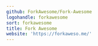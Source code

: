 ```yaml
---
github: ForkAwesome/Fork-Awesome
logohandle: forkawesome
sort: forkawesome
title: Fork Awesome
website: 'https://forkaweso.me/'
---
```

